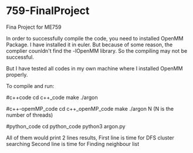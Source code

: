 # 759-FinalProject
Fina Project for ME759

In order to successfully compile the code, you need to installed OpenMM Package.
I have installed it in euler. But because of some reason, the complier counldn't
find the -lOpenMM library. So the compiling may not be successful.

But I have tested all codes in my own machine where I installed OpenMM properly.


To compile and run:

#c++code
cd c++_code
make 
./argon

#c++-opemMP_code
cd c++_openMP_code
make 
./argon N
(N is the number of threads)

#python_code
cd python_code
python3 argon.py

All of them would print 2 lines results,
First line is time for DFS cluster searching
Second line is time for Finding neighbour list 
